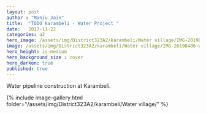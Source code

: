 ```yaml
---
layout: post
author : "Manju Jain"
title:  "TODO Karambeli - Water Project "
date:   2017-11-22 
categories: a2
hero_image: /assets/img/District323A2/karambeli/Water village/IMG-20190406-WA0044.jpg
image: /assets/img/District323A2/karambeli/Water village/IMG-20190406-WA0044.jpg
hero_height: is-medium
hero_background_size : cover
hero_darken: true
published: true
---
```


Water pipeline construction at Karambeli.


{% include image-gallery.html folder="/assets/img/District323A2/karambeli/Water village/" %}
